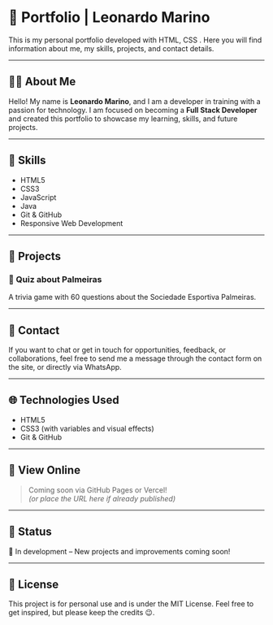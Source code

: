 # 💼 Portfolio | Leonardo Marino

This is my personal portfolio developed with HTML, CSS . Here you will find information about me, my skills, projects, and contact details.

---

## 👨‍💻 About Me

Hello! My name is **Leonardo Marino**, and I am a developer in training with a passion for technology. I am focused on becoming a **Full Stack Developer** and created this portfolio to showcase my learning, skills, and future projects.

---

## 🧠 Skills

- HTML5
- CSS3
- JavaScript
- Java
- Git & GitHub
- Responsive Web Development

---

## 📁 Projects

### 🧠 Quiz about Palmeiras
A trivia game with 60 questions about the Sociedade Esportiva Palmeiras.

---

## 📱 Contact

If you want to chat or get in touch for opportunities, feedback, or collaborations, feel free to send me a message through the contact form on the site, or directly via WhatsApp.

---

## 🌐 Technologies Used

- HTML5
- CSS3 (with variables and visual effects)
- Git & GitHub

---

## 🚀 View Online

> Coming soon via GitHub Pages or Vercel!  
> *(or place the URL here if already published)*

---

## 📌 Status

📍 In development – New projects and improvements coming soon!

---

## 📄 License

This project is for personal use and is under the MIT License. Feel free to get inspired, but please keep the credits 😉.
